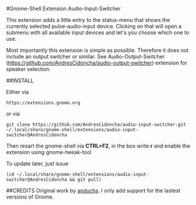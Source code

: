#Gnome-Shell Extension Audio-Input-Switcher

This extension adds a little entry to the status-menu that shows the currently
selected pulse-audio-input device. Clicking on that will open a submenu with
all available input devices and let's you choose which one to use.

Most importantly this extension is simple as possible. Therefore it does not
include an output switcher or similar.
See Audio-Output-Switcher (https://github.com/AndresCidoncha/audio-output-switcher) 
extension for speaker selection.

##INSTALL

Either via 

    https://extensions.gnome.org

or via

    git clone https://github.com/AndresCidoncha/audio-input-switcher.git ~/.local/share/gnome-shell/extensions/audio-input-switcher@AndresCidoncha

Then resart the gnome-shell via **CTRL+F2**, in the box write **r** and enable the extension using gnome-tweak-tool

To update later, just issue

    (cd ~/.local/share/gnome-shell/extensions/audio-input-switcher@AndresCidoncha && git pull)
    
##CREDITS
Original work by [anduchs](https://github.com/anduchs). I only add support for the lastest versions of Gnome.
